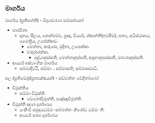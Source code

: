 ## මාර්ගය

මාර්ගය (ප්‍රතිපත්ති) - විද්‍යාචරණ සම්පන්නෝ
- පාරමිතා
  - දානය, සීලය, නෙක්ඛම්ම, ප්‍රඥා, වීර්ය්‍ය, ක්ෂාන්ති(ඉවසීම), සත්‍ය, අධිස්ඨානය, මෛත්‍රිය, උපේක්ෂාව.
    - මෙත්තා, කරුණා, මුදිතා, උපෙක්ෂා.
    - චතුරාරක්ෂා.
      - බුද්ධානුස්සති, මෙත්තානුස්සති, අසුභානුපස්සති, මරණානුස්සති.
- ආර්ය්‍ය අෂ්ටාංගික මාර්ගය
  - සම්මාදිට්ඨි, සම්මා .. සම්මාසති, සම්මාසමාධි.


ඵල (ප්‍රතිවේද)(ප්‍රත්‍යක්ෂයන්) - පච්චත්තං වේදිතබ්බෝ
- විමුක්තිය
  - සම්මා විමුක්ති.
    - චේතෝවිමුත්ති, පඤ්ඤාවිමුත්ති.
- විමුක්ති ඥාණ දර්ශණය
  - යංකිංචි සමුදයධම්මං සබ්බත්තං නිරෝධ ධම්මං ති.
  - ආර්ය්‍ය සත්‍ය දර්ශණය
